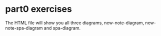 # part0 exercises

The HTML file will show you all three diagrams, new-note-diagram, new-note-spa-diagram and spa-diagram.